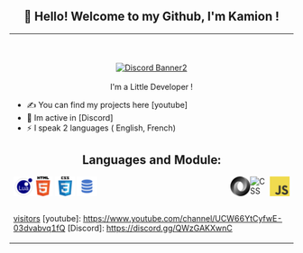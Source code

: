 <h2 align="center">👋 Hello! Welcome to my Github, I'm Kamion !</h2>
 <table align="center">
   <tr>
      <td>
         <p align="center">   
<br/><br/>
     <a href="https://discord.gg/QWzGAKXwnC"><img align="center" src="https://discordapp.com/api/guilds/867401347733389322/widget.png?style=banner2" alt="Discord Banner2"/></a>
<br/><br/>
I'm a Little Developer !

- ✍ You can find my projects here [youtube]
- 💬 Im active in [Discord]
- ⚡ I speak 2 languages ( English, French)
           
<h2 align="center">
Languages and Module:
</h2>
     
<img align="center" alt="HTML5" width="35px" src="https://raw.githubusercontent.com/github/explore/80688e429a7d4ef2fca1e82350fe8e3517d3494d/topics/html/html.png" />
<img align="center" alt="CSS" width="35px" src="https://raw.githubusercontent.com/github/explore/80688e429a7d4ef2fca1e82350fe8e3517d3494d/topics/css/css.png" />
<img align="right" alt="JavaScript" width="35px" src="https://raw.githubusercontent.com/github/explore/80688e429a7d4ef2fca1e82350fe8e3517d3494d/topics/javascript/javascript.png" />
<img align="right" alt="CSS" width="35px" src="https://encrypted-tbn0.gstatic.com/images?q=tbn:ANd9GcTHu-WQNjvaldM5XUtfVuCpLv1_sjzgt0jpow&usqp=CAU" />       
<img align="center" alt="CSS" width="35px" src="https://raw.githubusercontent.com/github/explore/80688e429a7d4ef2fca1e82350fe8e3517d3494d/topics/sql/sql.png" />     
<img align="right" alt="Json" width="35px" src="https://raw.githubusercontent.com/github/explore/80688e429a7d4ef2fca1e82350fe8e3517d3494d/topics/json/json.png" />
<img align="left" alt="Lua" width="35px" src="https://raw.githubusercontent.com/github/explore/80688e429a7d4ef2fca1e82350fe8e3517d3494d/topics/lua/lua.png" />
<br />
<br />



[visitors](https://visitor-badge.glitch.me/badge?page_id=foltone.foltone)
[youtube]: https://www.youtube.com/channel/UCW66YtCyfwE-03dvabvq1fQ
[Discord]: https://discord.gg/QWzGAKXwnC
